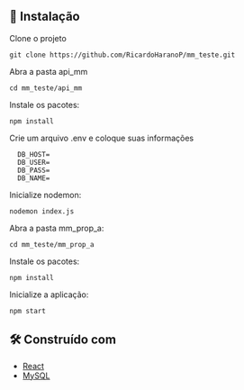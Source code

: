 
## 🔧 Instalação

Clone o projeto
```
git clone https://github.com/RicardoHaranoP/mm_teste.git
```
Abra a pasta api_mm
```
cd mm_teste/api_mm
```
Instale os pacotes:
```
npm install
```
Crie um arquivo .env e coloque suas informações
```
  DB_HOST=
  DB_USER=
  DB_PASS=
  DB_NAME=
```
Inicialize nodemon:
```
nodemon index.js
```
Abra a pasta mm_prop_a:
```
cd mm_teste/mm_prop_a
```
Instale os pacotes:
```
npm install
```
Inicialize a aplicação:
```
npm start
```

## 🛠️ Construído com

* [React](https://react.dev/)
* [MySQL](https://www.mysql.com/)

